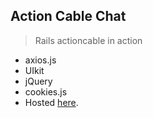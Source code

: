 ## Action Cable Chat

> Rails actioncable in action

* axios.js
* UIkit
* jQuery
* cookies.js
* Hosted [here](https://actioncable-chat-app.herokuapp.com/).